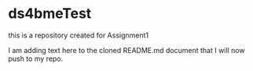 # ds4bmeTest
this is a repository created for Assignment1

I am adding text here to the cloned README.md document that I will now push to my repo. 
